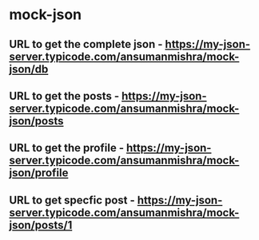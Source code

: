 # mock-json

## URL to get the complete json - https://my-json-server.typicode.com/ansumanmishra/mock-json/db
## URL to get the posts - https://my-json-server.typicode.com/ansumanmishra/mock-json/posts
## URL to get the profile - https://my-json-server.typicode.com/ansumanmishra/mock-json/profile
## URL to get specfic post - https://my-json-server.typicode.com/ansumanmishra/mock-json/posts/1